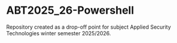 # ABT2025_26-Powershell
Repository created as a drop-off point for subject Applied Security Technologies winter semester 2025/2026.
